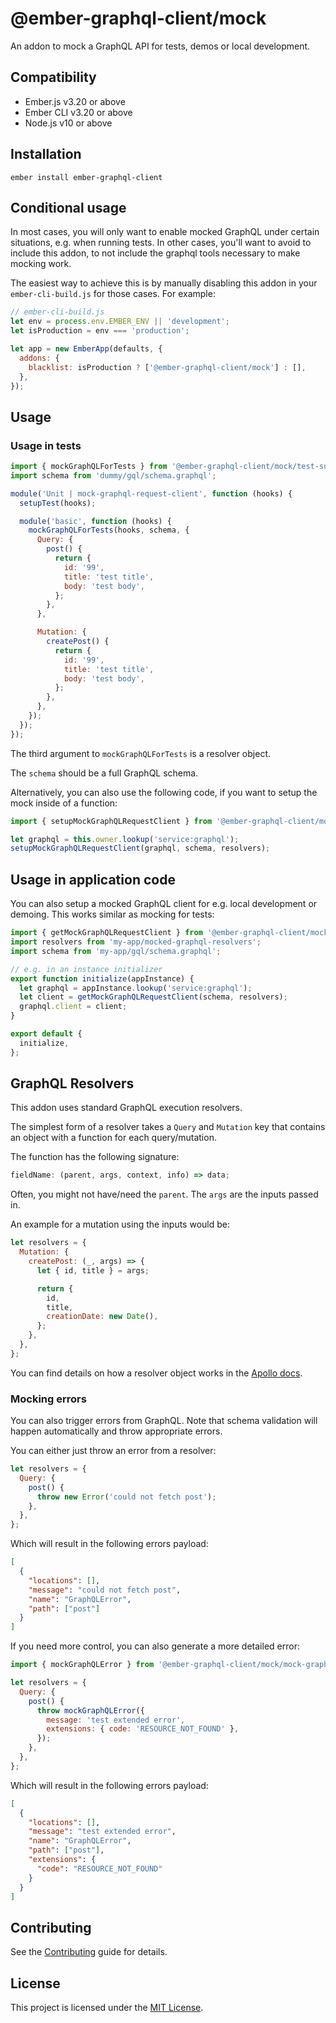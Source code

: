 # @ember-graphql-client/mock

An addon to mock a GraphQL API for tests, demos or local development.

## Compatibility

- Ember.js v3.20 or above
- Ember CLI v3.20 or above
- Node.js v10 or above

## Installation

```
ember install ember-graphql-client
```

## Conditional usage

In most cases, you will only want to enable mocked GraphQL under certain situations, e.g. when running tests.
In other cases, you'll want to avoid to include this addon, to not include the graphql tools necessary to make mocking work.

The easiest way to achieve this is by manually disabling this addon in your `ember-cli-build.js` for those cases. For example:

```js
// ember-cli-build.js
let env = process.env.EMBER_ENV || 'development';
let isProduction = env === 'production';

let app = new EmberApp(defaults, {
  addons: {
    blacklist: isProduction ? ['@ember-graphql-client/mock'] : [],
  },
});
```

## Usage

### Usage in tests

```js
import { mockGraphQLForTests } from '@ember-graphql-client/mock/test-support/helpers';
import schema from 'dummy/gql/schema.graphql';

module('Unit | mock-graphql-request-client', function (hooks) {
  setupTest(hooks);

  module('basic', function (hooks) {
    mockGraphQLForTests(hooks, schema, {
      Query: {
        post() {
          return {
            id: '99',
            title: 'test title',
            body: 'test body',
          };
        },
      },

      Mutation: {
        createPost() {
          return {
            id: '99',
            title: 'test title',
            body: 'test body',
          };
        },
      },
    });
  });
});
```

The third argument to `mockGraphQLForTests` is a resolver object.

The `schema` should be a full GraphQL schema.

Alternatively, you can also use the following code, if you want to setup the mock inside of a function:

```js
import { setupMockGraphQLRequestClient } from '@ember-graphql-client/mock/test-support/helpers';

let graphql = this.owner.lookup('service:graphql');
setupMockGraphQLRequestClient(graphql, schema, resolvers);
```

## Usage in application code

You can also setup a mocked GraphQL client for e.g. local development or demoing.
This works similar as mocking for tests:

```js
import { getMockGraphQLRequestClient } from '@ember-graphql-client/mock/mock-graphql-request-client';
import resolvers from 'my-app/mocked-graphql-resolvers';
import schema from 'my-app/gql/schema.graphql';

// e.g. in an instance initializer
export function initialize(appInstance) {
  let graphql = appInstance.lookup('service:graphql');
  let client = getMockGraphQLRequestClient(schema, resolvers);
  graphql.client = client;
}

export default {
  initialize,
};
```

## GraphQL Resolvers

This addon uses standard GraphQL execution resolvers.

The simplest form of a resolver takes a `Query` and `Mutation` key that contains an object with a function for each query/mutation.

The function has the following signature:

```js
fieldName: (parent, args, context, info) => data;
```

Often, you might not have/need the `parent`. The `args` are the inputs passed in.

An example for a mutation using the inputs would be:

```js
let resolvers = {
  Mutation: {
    createPost: (_, args) => {
      let { id, title } = args;

      return {
        id,
        title,
        creationDate: new Date(),
      };
    },
  },
};
```

You can find details on how a resolver object works in the
[Apollo docs](https://www.apollographql.com/docs/tutorial/resolvers/).

### Mocking errors

You can also trigger errors from GraphQL.
Note that schema validation will happen automatically and throw appropriate errors.

You can either just throw an error from a resolver:

```js
let resolvers = {
  Query: {
    post() {
      throw new Error('could not fetch post');
    },
  },
};
```

Which will result in the following errors payload:

```json
[
  {
    "locations": [],
    "message": "could not fetch post",
    "name": "GraphQLError",
    "path": ["post"]
  }
]
```

If you need more control, you can also generate a more detailed error:

```js
import { mockGraphQLError } from '@ember-graphql-client/mock/mock-graphql-error';

let resolvers = {
  Query: {
    post() {
      throw mockGraphQLError({
        message: 'test extended error',
        extensions: { code: 'RESOURCE_NOT_FOUND' },
      });
    },
  },
};
```

Which will result in the following errors payload:

```json
[
  {
    "locations": [],
    "message": "test extended error",
    "name": "GraphQLError",
    "path": ["post"],
    "extensions": {
      "code": "RESOURCE_NOT_FOUND"
    }
  }
]
```

## Contributing

See the [Contributing](CONTRIBUTING.md) guide for details.

## License

This project is licensed under the [MIT License](LICENSE.md).
